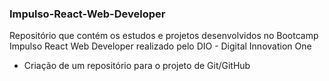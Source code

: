 ### Impulso-React-Web-Developer

Repositório que contém os estudos e projetos desenvolvidos no Bootcamp Impulso React Web Developer realizado pelo DIO - Digital Innovation One

- Criação de um repositório para o projeto de Git/GitHub
